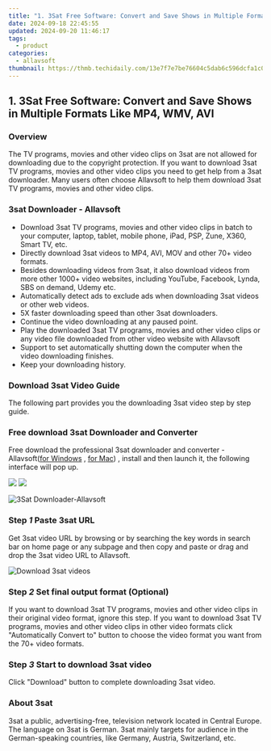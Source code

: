 ```yaml
---
title: "1. 3Sat Free Software: Convert and Save Shows in Multiple Formats Like MP4, WMV, AVI"
date: 2024-09-18 22:45:55
updated: 2024-09-20 11:46:17
tags:
  - product
categories:
  - allavsoft
thumbnail: https://thmb.techidaily.com/13e7f7e7be76604c5dab6c596dcfa1c029fcc151622c342e3e61d624bd5a3ac1.jpg
---
```


## 1. 3Sat Free Software: Convert and Save Shows in Multiple Formats Like MP4, WMV, AVI

### Overview

The TV programs, movies and other video clips on 3sat are not allowed for downloading due to the copyright protection. If you want to download 3sat TV programs, movies and other video clips you need to get help from a 3sat downloader. Many users often choose Allavsoft to help them download 3sat TV programs, movies and other video clips.

### 3sat Downloader - Allavsoft

* Download 3sat TV programs, movies and other video clips in batch to your computer, laptop, tablet, mobile phone, iPad, PSP, Zune, X360, Smart TV, etc.
* Directly download 3sat videos to MP4, AVI, MOV and other 70+ video formats.
* Besides downloading videos from 3sat, it also download videos from more other 1000+ video websites, including YouTube, Facebook, Lynda, SBS on demand, Udemy etc.
* Automatically detect ads to exclude ads when downloading 3sat videos or other web videos.
* 5X faster downloading speed than other 3sat downloaders.
* Continue the video downloading at any paused point.
* Play the downloaded 3sat TV programs, movies and other video clips or any video file downloaded from other video website with Allavsoft
* Support to set automatically shutting down the computer when the video downloading finishes.
* Keep your downloading history.

### Download 3sat Video Guide

The following part provides you the downloading 3sat video step by step guide.

### Free download 3sat Downloader and Converter

Free download the professional 3sat downloader and converter - Allavsoft([for Windows](https://tools.techidaily.com/allavsoft/products/) , [for Mac](https://tools.techidaily.com/allavsoft/products/)) , install and then launch it, the following interface will pop up.

[![](https://www.allavsoft.com/how-to/../images/how-to/free-download-win.jpg)](https://tools.techidaily.com/allavsoft/products/) [![](https://www.allavsoft.com/how-to/../images/how-to/free-download-mac.jpg)](https://tools.techidaily.com/allavsoft/products/)

![3Sat Downloader-Allavsoft](https://www.allavsoft.com/how-to/../images/allavsoft/screen-shot-600.jpg)

### Step _1_ Paste 3sat URL

Get 3sat video URL by browsing or by searching the key words in search bar on home page or any subpage and then copy and paste or drag and drop the 3sat video URL to Allavsoft.

![Download 3sat videos](https://www.allavsoft.com/how-to/../images/how-to/viki-video-downloader/viki-video-download.jpg)

### Step _2_ Set final output format (Optional)

If you want to download 3sat TV programs, movies and other video clips in their original video format, ignore this step. If you want to download 3sat TV programs, movies and other video clips in other video formats click "Automatically Convert to" button to choose the video format you want from the 70+ video formats.

### Step _3_ Start to download 3sat video

Click "Download" button to complete downloading 3sat video.

### About 3sat

3sat a public, advertising-free, television network located in Central Europe. The language on 3sat is German. 3sat mainly targets for audience in the German-speaking countries, like Germany, Austria, Switzerland, etc.

<ins class="adsbygoogle"
     style="display:block"
     data-ad-format="autorelaxed"
     data-ad-client="ca-pub-7571918770474297"
     data-ad-slot="1223367746"></ins>



<ins class="adsbygoogle"
     style="display:block"
     data-ad-client="ca-pub-7571918770474297"
     data-ad-slot="8358498916"
     data-ad-format="auto"
     data-full-width-responsive="true"></ins>

